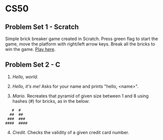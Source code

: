 # CS50

## Problem Set 1 - Scratch

Simple brick breaker game created in Scratch. Press green flag to start the game, move the platform with right/left arrow keys. Break all the bricks to win the game. [Play here](https://scratch.mit.edu/projects/1019545862).

## Problem Set 2 - C

1. _Hello, world._

2. _Hello, it's me!_ Asks for your name and prints "hello, \<name\>".

3. _Mario._ Recreates that pyramid of given size between 1 and 8 using hashes (#) for bricks, as in the below:

```
   #  #
  ##  ##
 ###  ###
####  ####
```

4. _Credit._ Checks the validity of a given credit card number.
